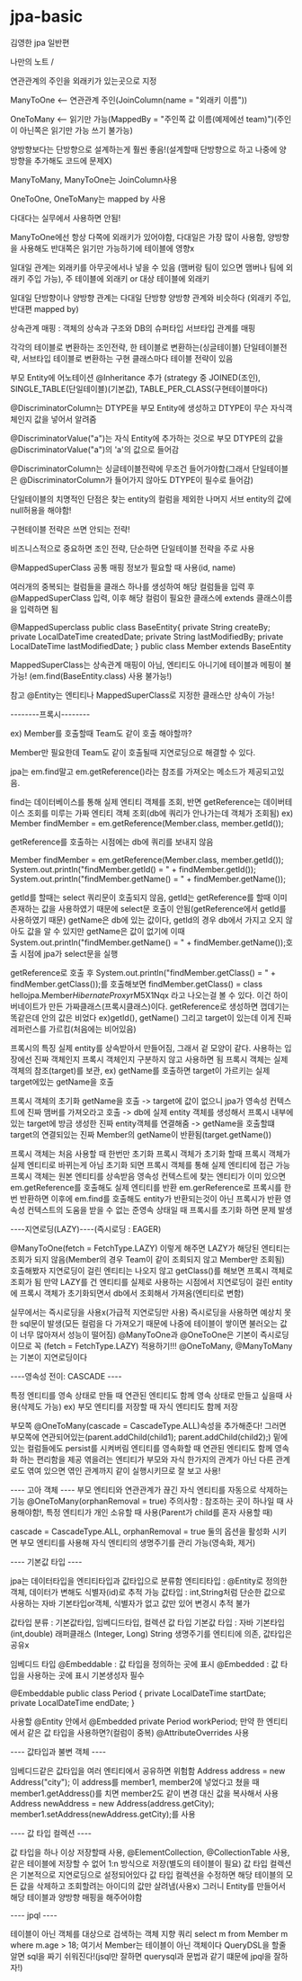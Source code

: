 # jpa-basic
김영한 jpa 일반편

나만의 노트 /


연관관계의 주인을 외래키가 있는곳으로 지정

ManyToOne <-- 연관관계 주인(JoinColumn(name = "외래키 이름"))

OneToMany <-- 읽기만 가능(MappedBy = "주인쪽 값 이름(예제에선 team)")(주인이 아닌쪽은 읽기만 가능 쓰기 불가능)

양방향보다는 단방향으로 설계하는게 훨씬 좋음!(설계할때 단방향으로 하고 나중에 양방향을 추가해도 코드에 문제X)

ManyToMany, ManyToOne는 JoinColumn사용

OneToOne, OneToMany는 mapped by 사용

다대다는 실무에서 사용하면 안됨! 

ManyToOne에선 항상 다쪽에 외래키가 있어야함, 다대일은 가장 많이 사용함, 양방향을 사용해도 반대쪽은 읽기만 가능하기에 테이블에 영향x

일대일 관계는 외래키를 아무곳에서나 넣을 수 있음 (맴버랑 팀이 있으면 맴버나 팀에 외래키 주입 가능), 주 테이블에 외래키 or 대상 테이블에 외래키

일대일 단방향이나 양방향 관계는 다대일 단방향 양방향 관계와 비슷하다 (외래키 주입, 반대편 mapped by)

상속관계 매핑 : 객체의 상속과 구조와 DB의 슈퍼타입 서브타입 관계를 매핑

각각의 테이블로 변환하는 조인전략, 한 테이블로 변환하는(싱글테이블) 단일테이블전략, 서브타입 테이블로 변환하는 구현 클래스마다 테이블 전략이 있음

부모 Entity에 어노테이션 @Inheritance 추가 (strategy 중 JOINED(조인), SINGLE_TABLE(단일테이블)(기본값), TABLE_PER_CLASS(구현테이블마다)

@DiscriminatorColumn는 DTYPE을 부모 Entity에 생성하고 DTYPE이 무슨 자식객체인지 값을 넣어서 알려줌

@DiscriminatorValue("a")는 자식 Entity에 추가하는 것으로 부모 DTYPE의 값을 @DiscriminatorValue("a")의 'a'의 값으로 들어감

@DiscriminatorColumn는 싱글테이블전략에 무조건 들어가야함(그래서 단일테이블은 @DiscriminatorColumn가 들어가지 않아도 DTYPE이 필수로 들어감)

단일테이블의 치명적인 단점은 찾는 entity의 컬럼을 제외한 나머지 서브 entity의 값에 null허용을 해야함!

구현테이블 전략은 쓰면 안되는 전략!

비즈니스적으로 중요하면 조인 전략, 단순하면 단일테이블 전략을 주로 사용

@MappedSuperClass 공통 매핑 정보가 필요할 때 사용(id, name)

여러개의 중복되는 컬럼들을 클래스 하나를 생성하여 해당 컬럼들을 입력 후 @MappedSuperClass 입력, 이후 해당 컬럼이 필요한 클래스에 extends 클래스이름 을 입력하면 됨

@MappedSuperclass
public class BaseEntity{
    private String createBy;
    private LocalDateTime createdDate;
    private String lastModifiedBy;
    private LocalDateTime lastModifiedDate;
    }
public class Member extends BaseEntity

MappedSuperClass는 상속관계 매핑이 아님, 엔티티도 아니기에 테이블과 메핑이 불가능! (em.find(BaseEntity.class) 사용 불가능!)

참고 @Entity는 엔티티나 MappedSuperClass로 지정한 클래스만 상속이 가능!

--------프록시--------

ex) Member를 호출할때 Team도 같이 호출 해야할까?

Member만 필요한데 Team도 같이 호출될때 지연로딩으로 해결할 수 있다.

jpa는 em.find말고 em.getReference()라는 참조를 가져오는 메소드가 제공되고있음.

find는 데이터베이스를 통해 실제 엔티티 객체를 조회, 반면 getReference는 데이버테이스 조회를 미루는 가짜 엔티티 객체 조회(db에 쿼리가 안나가는데 객체가 조회됨)
ex) Member findMember = em.getReference(Member.class, member.getId());

getReference를 호출하는 시점에는 db에 쿼리를 보내지 않음

Member findMember = em.getReference(Member.class, member.getId());
System.out.println("findMember.getId() = " + findMember.getId());
System.out.println("findMember.getName() = " + findMember.getName());

getId를 할때는 select 쿼리문이 호출되지 않음, getId는 getReference를 할때 이미 존재하는 값을 사용하였기 때문에 select문 호출이 안됨(getReference에서 getId를 사용하였기 때문)
getName은 db에 있는 값이다, getId의 경우 db에서 가지고 오지 않아도 값을 알 수 있지만 getName은 값이 없기에 이때 System.out.println("findMember.getName() = " + findMember.getName());호출 시점에 jpa가 select문을 실행

getReference로 호출 후 System.out.println("findMember.getClass() = " + findMember.getClass());를 호출해보면 
findMember.getClass() = class hellojpa.Member$HibernateProxy$rM5X1Nqx 라고 나오는걸 볼 수 있다. 이건 하이버네이트가 만든 가짜클래스(프록시클래스)이다.
getReference로 생성하면 껍데기는 똑같은데 안의 값은 비었다 ex)getId(), getName() 그리고 target이 있는데 이게 진짜 레퍼런스를 가르킴(처음에는 비어있음)

프록시의 특징
실제 entity를 상속받아서 만들어짐, 그래서 겉 모양이 같다. 사용하는 입장에선 진짜 객체인지 프록시 객체인지 구분하지 않고 사용하면 됨
프록시 객체는 실제 객체의 참조(target)를 보관, ex) getName를 호출하면 target이 가르키는 실제 target에있는 getName을 호출

프록시 객체의 초기화
getName을 호출 -> target에 값이 없으니 jpa가 영속성 컨텍스트에 진짜 맴버를 가져오라고 호출 -> db에 실제 entity 객체를 생성해서 프록시 내부에 있는 target에 방금 생성한 진짜 entity객체를 연결해줌 -> getName을 호출할떄 target의 연결되있는 진짜 Member의 getName이 반환됨(target.getName())

프록시 객체는 처음 사용할 때 한번만 초기화
프록시 객체가 초기화 할때 프록시 객체가 실제 엔티티로 바뀌는게 아님 초기화 되면 프록시 객체를 통해 실제 엔티티에 접근 가능
프록시 객체는 원본 엔티티를 상속받음
영속성 컨텍스트에 찾는 엔티티가 이미 있으면 em.getReference를 호출해도 실제 엔티티를 반환
em.gerReference로 프록시를 한번 반환하면 이후에 em.find를 호출해도 entity가 반환되는것이 아닌 프록시가 반환
영속성 컨텍스트의 도움을 받을 수 없는 준영속 상태일 때 프록시를 초기화 하면 문제 발생 

----지연로딩(LAZY)----(즉시로딩 : EAGER)

@ManyToOne(fetch = FetchType.LAZY) 이렇게 해주면 LAZY가 해당된 엔티티는 조회가 되지 않음(Member의 경우 Team이 같이 조회되지 않고 Member만 조회됨)
호출해봤자 지연로딩이 걸린 엔티티는 나오지 않고 getClass()를 해보면 프록시 객체로 조회가 됨
만약 LAZY를 건 엔티티를 실제로 사용하는 시점에서 지연로딩이 걸린 entity에 프록시 객체가 초기화되면서 db에서 조회해서 가져옴(엔티티로 변함)

실무에서는 즉시로딩을 사용x(가급적 지연로딩만 사용)
즉시로딩을 사용하면 예상치 못한 sql문이 발생(모든 컬럼을 다 가져오기 때문에 나중에 테이블이 쌓이면 불러오는 값이 너무 많아져서 성능이 떨어짐)
@ManyToOne과 @OneToOne은 기본이 즉시로딩이므로 꼭 (fetch = FetchType.LAZY) 적용하기!!!
@OneToMany, @ManyToMany는 기본이 지연로딩이다

----영속성 전이: CASCADE ----

특정 엔티티를 영속 상태로 만들 때 연관된 엔티티도 함께 영속 상태로 만들고 싶을때 사용(삭제도 가능)
ex) 부모 엔티티를 저장할 때 자식 엔티티도 함께 저장

부모쪽 @OneToMany(cascade = CascadeType.ALL)속성을 추가해준다!
그러면 부모쪽에 연관되어있는(parent.addChild(child1); parent.addChild(child2);) 밑에있는 컬럼들에도 persist를 시켜버림
엔티티를 영속화할 때 연관된 엔티티도 함께 영속화 하는 편리함을 제공
엮을려는 엔티티가 부모와 자식 한가지의 관계가 아닌 다른 관계로도 엮여 있으면 엮인 관계까지 같이 실행시키므로 잘 보고 사용!

---- 고아 객체 ----
부모 엔티티와 연관관계가 끊긴 자식 엔티티를 자동으로 삭제하는 기능 @OneToMany(orphanRemoval = true)
주의사항 : 참조하는 곳이 하나일 때 사용해야함!, 특정 엔티티가 개인 소유할 때 사용(Parent가 child를 혼자 사용할 때)

cascade = CascadeType.ALL, orphanRemoval = true 둘의 옵션을 활성화 시키면 부모 엔티티를 사용해 자식 엔티티의 생명주기를 관리 가능(영속화, 제거)

---- 기본값 타입 ----

jpa는 데이터타입을 엔티티타입과 값타입으로 분류함
엔티티타입 : @Entity로 정의한 객체, 데이터가 변해도 식별자(id)로 추적 가능
값타입 : int,String처럼 단순한 값으로 사용하는 자바 기본타입or객체, 식별자가 없고 값만 있어 변경시 추적 불가

값타입 분류 : 기본값타입, 임베디드타입, 컬렉션 값 타입
기본값 타입 : 자바 기본타입(int,double) 래퍼클래스 (Integer, Long) String
    생명주기를 엔티티에 의존, 값타입은 공유x

임베디드 타입
@Embeddable : 값 타입을 정의하는 곳에 표시
@Embedded : 값 타입을 사용하는 곳에 표시
기본생성자 필수

@Embeddable
public class Period {
    private LocalDateTime startDate;
    private LocalDateTime endDate;
}

사용할 @Entity 안에서
@Embedded
    private Period workPeriod;
 만약 한 엔티티에서 같은 값 타입을 사용하면?(컬럼이 중복)
 @AttributeOverrides 사용
    
---- 값타입과 불변 객체 ----

임베디드같은 값타입을 여러 엔티티에서 공유하면 위험함
Address address = new Address("city");
이 address를 member1, member2에 넣었다고 쳤을 때 member1.getAddress()를 치면 member2도 같이 변경
대신 값을 복사해서 사용 Address newAddress = new Address(address.getCity);
member1.setAddress(newAddress.getCity);를 사용

---- 값 타입 컬렉션 ----

값 타입을 하나 이상 저장할때 사용, @ElementCollection, @CollectionTable 사용,같은 테이블에 저장할 수 없어 1:n 방식으로 저장(별도의 테이블이 필요)
값 타입 컬렉션은 기본적으로 지연로딩으로 설정되어있다
값 타입 컬렉션을 수정하면 해당 테이블의 모든 값을 삭제하고 조회할려는 아이디의 값만 살려냄(사용x)
그러니 Entity를 만들어서 해당 테이블과 양방향 매핑을 해주어야함

---- jpql ----

테이블이 아닌 객체를 대상으로 검색하는 객체 지향 쿼리
select m from Member m where m.age > 18; 여기서 Member는 테이블이 아닌 객체이다
QueryDSL을 할줄 알면 sql을 짜기 쉬워진다!(jsql만 잘하면 querysql과 문법과 같기 떄문에 jpql을 잘하자!)
